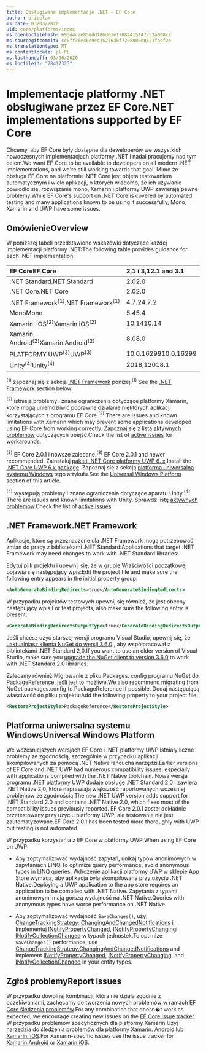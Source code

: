 ```yaml
---
title: Obsługiwane implementacje .NET — EF Core
author: bricelam
ms.date: 03/03/2020
uid: core/platforms/index
ms.openlocfilehash: 693d4cae85eddf86d01e17084415147c52a008c7
ms.sourcegitcommit: cc0ff36e46e9ed3527638f7208000e8521faef2e
ms.translationtype: MT
ms.contentlocale: pl-PL
ms.lasthandoff: 03/06/2020
ms.locfileid: "78417323"
---
```

# <a name="net-implementations-supported-by-ef-core"></a><span data-ttu-id="1c015-102">Implementacje platformy .NET obsługiwane przez EF Core</span><span class="sxs-lookup"><span data-stu-id="1c015-102">.NET implementations supported by EF Core</span></span>

<span data-ttu-id="1c015-103">Chcemy, aby EF Core były dostępne dla deweloperów we wszystkich nowoczesnych implementacjach platformy .NET i nadal pracujemy nad tym celem.</span><span class="sxs-lookup"><span data-stu-id="1c015-103">We want EF Core to be available to developers on all modern .NET implementations, and we're still working towards that goal.</span></span> <span data-ttu-id="1c015-104">Mimo że obsługa EF Core na platformie .NET Core jest objęta testowaniem automatycznym i wiele aplikacji, o których wiadomo, że ich używanie powiodło się, rozwiązanie mono, Xamarin i platformy UWP zawierają pewne problemy.</span><span class="sxs-lookup"><span data-stu-id="1c015-104">While EF Core's support on .NET Core is covered by automated testing and many applications known to be using it successfully, Mono, Xamarin and UWP have some issues.</span></span>

## <a name="overview"></a><span data-ttu-id="1c015-105">Omówienie</span><span class="sxs-lookup"><span data-stu-id="1c015-105">Overview</span></span>

<span data-ttu-id="1c015-106">W poniższej tabeli przedstawiono wskazówki dotyczące każdej implementacji platformy .NET:</span><span class="sxs-lookup"><span data-stu-id="1c015-106">The following table provides guidance for each .NET implementation:</span></span>

| <span data-ttu-id="1c015-107">EF Core</span><span class="sxs-lookup"><span data-stu-id="1c015-107">EF Core</span></span>                       | <span data-ttu-id="1c015-108">2,1 i 3,1</span><span class="sxs-lookup"><span data-stu-id="1c015-108">2.1 and 3.1</span></span> |
|:------------------------------|:------------|
| <span data-ttu-id="1c015-109">.NET Standard</span><span class="sxs-lookup"><span data-stu-id="1c015-109">.NET Standard</span></span>                 | <span data-ttu-id="1c015-110">2.0</span><span class="sxs-lookup"><span data-stu-id="1c015-110">2.0</span></span>         |
| <span data-ttu-id="1c015-111">.NET Core</span><span class="sxs-lookup"><span data-stu-id="1c015-111">.NET Core</span></span>                     | <span data-ttu-id="1c015-112">2.0</span><span class="sxs-lookup"><span data-stu-id="1c015-112">2.0</span></span>         |
| <span data-ttu-id="1c015-113">.NET Framework<sup>(1)</sup></span><span class="sxs-lookup"><span data-stu-id="1c015-113">.NET Framework<sup>(1)</sup></span></span>  | <span data-ttu-id="1c015-114">4.7.2</span><span class="sxs-lookup"><span data-stu-id="1c015-114">4.7.2</span></span>       |
| <span data-ttu-id="1c015-115">Mono</span><span class="sxs-lookup"><span data-stu-id="1c015-115">Mono</span></span>                          | <span data-ttu-id="1c015-116">5.4</span><span class="sxs-lookup"><span data-stu-id="1c015-116">5.4</span></span>         |
| <span data-ttu-id="1c015-117">Xamarin. iOS<sup>(2)</sup></span><span class="sxs-lookup"><span data-stu-id="1c015-117">Xamarin.iOS<sup>(2)</sup></span></span>     | <span data-ttu-id="1c015-118">10.14</span><span class="sxs-lookup"><span data-stu-id="1c015-118">10.14</span></span>       |
| <span data-ttu-id="1c015-119">Xamarin. Android<sup>(2)</sup></span><span class="sxs-lookup"><span data-stu-id="1c015-119">Xamarin.Android<sup>(2)</sup></span></span> | <span data-ttu-id="1c015-120">8.0</span><span class="sxs-lookup"><span data-stu-id="1c015-120">8.0</span></span>         |
| <span data-ttu-id="1c015-121">PLATFORMY UWP<sup>(3)</sup></span><span class="sxs-lookup"><span data-stu-id="1c015-121">UWP<sup>(3)</sup></span></span>             | <span data-ttu-id="1c015-122">10.0.16299</span><span class="sxs-lookup"><span data-stu-id="1c015-122">10.0.16299</span></span>  |
| <span data-ttu-id="1c015-123">Unity<sup>(4)</sup></span><span class="sxs-lookup"><span data-stu-id="1c015-123">Unity<sup>(4)</sup></span></span>           | <span data-ttu-id="1c015-124">2018,1</span><span class="sxs-lookup"><span data-stu-id="1c015-124">2018.1</span></span>      |

<span data-ttu-id="1c015-125"><sup>(1)</sup> zapoznaj się z sekcją [.NET Framework](#net-framework) poniżej.</span><span class="sxs-lookup"><span data-stu-id="1c015-125"><sup>(1)</sup> See the [.NET Framework](#net-framework) section below.</span></span>

<span data-ttu-id="1c015-126"><sup>(2)</sup> istnieją problemy i znane ograniczenia dotyczące platformy Xamarin, które mogą uniemożliwić poprawne działanie niektórych aplikacji korzystających z programu EF Core.</span><span class="sxs-lookup"><span data-stu-id="1c015-126"><sup>(2)</sup> There are issues and known limitations with Xamarin which may prevent some applications developed using EF Core from working correctly.</span></span> <span data-ttu-id="1c015-127">Zapoznaj się z listą [aktywnych problemów](https://github.com/aspnet/entityframeworkCore/issues?q=is%3Aopen+is%3Aissue+label%3Aarea-xamarin) dotyczących obejść.</span><span class="sxs-lookup"><span data-stu-id="1c015-127">Check the list of [active issues](https://github.com/aspnet/entityframeworkCore/issues?q=is%3Aopen+is%3Aissue+label%3Aarea-xamarin) for workarounds.</span></span>

<span data-ttu-id="1c015-128"><sup>(3)</sup> EF Core 2.0.1 i nowsze zalecane.</span><span class="sxs-lookup"><span data-stu-id="1c015-128"><sup>(3)</sup> EF Core 2.0.1 and newer recommended.</span></span> <span data-ttu-id="1c015-129">Zainstaluj [pakiet .NET Core platformy UWP 6. x](https://www.nuget.org/packages/Microsoft.NETCore.UniversalWindowsPlatform/).</span><span class="sxs-lookup"><span data-stu-id="1c015-129">Install the [.NET Core UWP 6.x package](https://www.nuget.org/packages/Microsoft.NETCore.UniversalWindowsPlatform/).</span></span> <span data-ttu-id="1c015-130">Zapoznaj się z sekcją [platforma uniwersalna systemu Windows](#universal-windows-platform) tego artykułu.</span><span class="sxs-lookup"><span data-stu-id="1c015-130">See the [Universal Windows Platform](#universal-windows-platform) section of this article.</span></span>

<span data-ttu-id="1c015-131"><sup>(4)</sup> występują problemy i znane ograniczenia dotyczące aparatu Unity.</span><span class="sxs-lookup"><span data-stu-id="1c015-131"><sup>(4)</sup> There are issues and known limitations with Unity.</span></span> <span data-ttu-id="1c015-132">Sprawdź listę [aktywnych problemów](https://github.com/aspnet/entityframeworkCore/issues?q=is%3Aopen+is%3Aissue+label%3Aarea-unity).</span><span class="sxs-lookup"><span data-stu-id="1c015-132">Check the list of [active issues](https://github.com/aspnet/entityframeworkCore/issues?q=is%3Aopen+is%3Aissue+label%3Aarea-unity).</span></span>

## <a name="net-framework"></a><span data-ttu-id="1c015-133">.NET Framework</span><span class="sxs-lookup"><span data-stu-id="1c015-133">.NET Framework</span></span>

<span data-ttu-id="1c015-134">Aplikacje, które są przeznaczone dla .NET Framework mogą potrzebować zmian do pracy z bibliotekami .NET Standard:</span><span class="sxs-lookup"><span data-stu-id="1c015-134">Applications that target .NET Framework may need changes to work with .NET Standard libraries:</span></span>

<span data-ttu-id="1c015-135">Edytuj plik projektu i upewnij się, że w grupie Właściwości początkowej pojawia się następujący wpis:</span><span class="sxs-lookup"><span data-stu-id="1c015-135">Edit the project file and make sure the following entry appears in the initial property group:</span></span>

``` xml
<AutoGenerateBindingRedirects>true</AutoGenerateBindingRedirects>
```

<span data-ttu-id="1c015-136">W przypadku projektów testowych upewnij się również, że jest obecny następujący wpis:</span><span class="sxs-lookup"><span data-stu-id="1c015-136">For test projects, also make sure the following entry is present:</span></span>

``` xml
<GenerateBindingRedirectsOutputType>true</GenerateBindingRedirectsOutputType>
```

<span data-ttu-id="1c015-137">Jeśli chcesz użyć starszej wersji programu Visual Studio, upewnij się, że [uaktualniasz klienta NuGet do wersji 3.6.0](https://www.nuget.org/downloads) , aby współpracował z bibliotekami .NET Standard 2,0.</span><span class="sxs-lookup"><span data-stu-id="1c015-137">If you want to use an older version of Visual Studio, make sure you [upgrade the NuGet client to version 3.6.0](https://www.nuget.org/downloads) to work with .NET Standard 2.0 libraries.</span></span>

<span data-ttu-id="1c015-138">Zalecamy również Migrowanie z pliku Packages. config programu NuGet do PackageReference, jeśli jest to możliwe.</span><span class="sxs-lookup"><span data-stu-id="1c015-138">We also recommend migrating from NuGet packages.config to PackageReference if possible.</span></span> <span data-ttu-id="1c015-139">Dodaj następującą właściwość do pliku projektu:</span><span class="sxs-lookup"><span data-stu-id="1c015-139">Add the following property to your project file:</span></span>

``` xml
<RestoreProjectStyle>PackageReference</RestoreProjectStyle>
```

## <a name="universal-windows-platform"></a><span data-ttu-id="1c015-140">Platforma uniwersalna systemu Windows</span><span class="sxs-lookup"><span data-stu-id="1c015-140">Universal Windows Platform</span></span>

<span data-ttu-id="1c015-141">We wcześniejszych wersjach EF Core i .NET platformy UWP istniały liczne problemy ze zgodnością, szczególnie w przypadku aplikacji skompilowanych za pomocą .NET Native łańcucha narzędzi.</span><span class="sxs-lookup"><span data-stu-id="1c015-141">Earlier versions of EF Core and .NET UWP had numerous compatibility issues, especially with applications compiled with the .NET Native toolchain.</span></span> <span data-ttu-id="1c015-142">Nowa wersja programu .NET platformy UWP dodaje obsługę .NET Standard 2,0 i zawiera .NET Native 2,0, które naprawiają większość raportowanych wcześniej problemów ze zgodnością.</span><span class="sxs-lookup"><span data-stu-id="1c015-142">The new .NET UWP version adds support for .NET Standard 2.0 and contains .NET Native 2.0, which fixes most of the compatibility issues previously reported.</span></span> <span data-ttu-id="1c015-143">EF Core 2.0.1 został dokładnie przetestowany przy użyciu platformy UWP, ale testowanie nie jest zautomatyzowane.</span><span class="sxs-lookup"><span data-stu-id="1c015-143">EF Core 2.0.1 has been tested more thoroughly with UWP but testing is not automated.</span></span>

<span data-ttu-id="1c015-144">W przypadku korzystania z EF Core w platformy UWP:</span><span class="sxs-lookup"><span data-stu-id="1c015-144">When using EF Core on UWP:</span></span>

* <span data-ttu-id="1c015-145">Aby zoptymalizować wydajność zapytań, unikaj typów anonimowych w zapytaniach LINQ.</span><span class="sxs-lookup"><span data-stu-id="1c015-145">To optimize query performance, avoid anonymous types in LINQ queries.</span></span> <span data-ttu-id="1c015-146">Wdrożenie aplikacji platformy UWP w sklepie App Store wymaga, aby aplikacja była skompilowana przy użyciu .NET Native.</span><span class="sxs-lookup"><span data-stu-id="1c015-146">Deploying a UWP application to the app store requires an application to be compiled with .NET Native.</span></span> <span data-ttu-id="1c015-147">Zapytania z typami anonimowymi mają gorszą wydajność na .NET Native.</span><span class="sxs-lookup"><span data-stu-id="1c015-147">Queries with anonymous types have worse performance on .NET Native.</span></span>

* <span data-ttu-id="1c015-148">Aby zoptymalizować wydajność `SaveChanges()`, użyj [ChangeTrackingStrategy. ChangingAndChangedNotifications](/dotnet/api/microsoft.entityframeworkcore.changetrackingstrategy) i Implementuj [INotifyPropertyChanged](https://msdn.microsoft.com/library/system.componentmodel.inotifypropertychanged.aspx), [INotifyPropertyChanging](https://msdn.microsoft.com/library/system.componentmodel.inotifypropertychanging.aspx)i [INotifyCollectionChanged](https://msdn.microsoft.com/library/system.collections.specialized.inotifycollectionchanged.aspx) w typach jednostek.</span><span class="sxs-lookup"><span data-stu-id="1c015-148">To optimize `SaveChanges()` performance, use [ChangeTrackingStrategy.ChangingAndChangedNotifications](/dotnet/api/microsoft.entityframeworkcore.changetrackingstrategy) and implement [INotifyPropertyChanged](https://msdn.microsoft.com/library/system.componentmodel.inotifypropertychanged.aspx), [INotifyPropertyChanging](https://msdn.microsoft.com/library/system.componentmodel.inotifypropertychanging.aspx), and [INotifyCollectionChanged](https://msdn.microsoft.com/library/system.collections.specialized.inotifycollectionchanged.aspx) in your entity types.</span></span>

## <a name="report-issues"></a><span data-ttu-id="1c015-149">Zgłoś problemy</span><span class="sxs-lookup"><span data-stu-id="1c015-149">Report issues</span></span>

<span data-ttu-id="1c015-150">W przypadku dowolnej kombinacji, która nie działa zgodnie z oczekiwaniami, zachęcamy do tworzenia nowych problemów w ramach [EF Core śledzenia problemów](https://github.com/aspnet/entityframeworkcore/issues/new).</span><span class="sxs-lookup"><span data-stu-id="1c015-150">For any combination that doesn�t work as expected, we encourage creating new issues on the [EF Core issue tracker](https://github.com/aspnet/entityframeworkcore/issues/new).</span></span> <span data-ttu-id="1c015-151">W przypadku problemów specyficznych dla platformy Xamarin Użyj narzędzia do śledzenia problemów dla platformy [Xamarin. Android](https://github.com/xamarin/xamarin-android/issues/new) lub [Xamarin. iOS](https://github.com/xamarin/xamarin-macios/issues/new).</span><span class="sxs-lookup"><span data-stu-id="1c015-151">For Xamarin-specific issues use the issue tracker for [Xamarin.Android](https://github.com/xamarin/xamarin-android/issues/new) or [Xamarin.iOS](https://github.com/xamarin/xamarin-macios/issues/new).</span></span>

